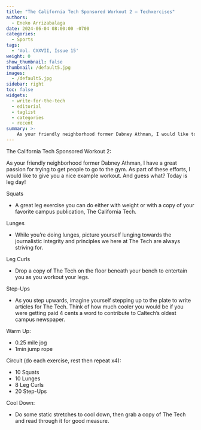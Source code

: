```yaml
---
title: "The California Tech Sponsored Workout 2 — Techxercises"
authors:
  - Eneko Arrizabalaga
date: 2024-06-04 08:00:00 -0700
categories:
  - Sports
tags:
  - 'Vol. CXXVII, Issue 15'
weight: 0
show_thumbnail: false
thumbnail: /default5.jpg
images:
  - /default5.jpg
sidebar: right
toc: false
widgets:
  - write-for-the-tech
  - editorial
  - taglist
  - categories
  - recent
summary: >-
    As your friendly neighborhood former Dabney Athman, I would like to give you a nice example workout. And guess what? Today is leg day!
---
```


The California Tech Sponsored Workout 2:

As your friendly neighborhood former Dabney Athman, I have a great passion for trying to get people to go to the gym. As part of these efforts, I would like to give you a nice example workout. And guess what? Today is leg day!

Squats

- A great leg exercise you can do either with weight or with a copy of your favorite campus publication, The California Tech.

Lunges

- While you’re doing lunges, picture yourself lunging towards the journalistic integrity and principles we here at The Tech are always striving for.

Leg Curls

- Drop a copy of The Tech on the floor beneath your bench to entertain you as you workout your legs.

Step-Ups

- As you step upwards, imagine yourself stepping up to the plate to write articles for The Tech. Think of how much cooler you would be if you were getting paid 4 cents a word to contribute to Caltech’s oldest campus newspaper.

Warm Up:

- 0.25 mile jog
- 1min jump rope

Circuit (do each exercise, rest then repeat x4):

- 10 Squats
- 10 Lunges
- 8 Leg Curls
- 20 Step-Ups

Cool Down:

- Do some static stretches to cool down, then grab a copy of The Tech and read through it for good measure.